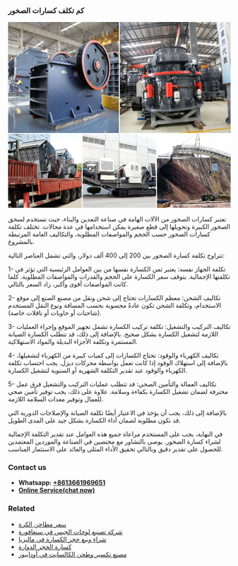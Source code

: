 <h3>كم تكلف كسارات الصخور</h3><img src='1701853304.jpg' alt=''><p>تعتبر كسارات الصخور من الآلات الهامة في صناعة التعدين والبناء، حيث تستخدم لسحق الصخور الكبيرة وتحويلها إلى قطع صغيرة يمكن استخدامها في عدة مجالات. تختلف تكلفة كسارات الصخور حسب الحجم والمواصفات المطلوبة، والتكاليف العامة المرتبطة بالمشروع.</p><p>تتراوح تكلفة كسارة الصخور بين 200 إلى 400 ألف دولار، والتي تشمل العناصر التالية:</p><p>1- تكلفة الجهاز نفسه: يعتبر ثمن الكسارة نفسها من بين العوامل الرئيسية التي تؤثر في تكلفتها الإجمالية. يتوقف سعر الكسارة على الحجم والقدرات والمواصفات المطلوبة. كلما كانت المواصفات أقوى وأكبر، زاد السعر بالتالي.</p><p>2- تكاليف الشحن: معظم الكسارات تحتاج إلى شحن ونقل من مصنع الصنع إلى موقع الاستخدام، وتكلفة الشحن تكون عادةً محسوبة بحسب المسافة ونوع النقل المستخدم (شاحنات أو حاويات أو ناقلات خاصة).</p><p>3- تكاليف التركيب والتشغيل: تكلفة تركيب الكسارة تشمل تجهيز الموقع وإجراء العمليات اللازمة لتشغيل الكسارة بشكل صحيح. بالإضافة إلى ذلك، قد تتطلب الكسارة الصيانة المستمرة وتكلفة الأجزاء البديلة والمواد الاستهلاكية.</p><p>4- تكاليف الكهرباء والوقود: تحتاج الكسارات إلى كميات كبيرة من الكهرباء لتشغيلها، بالإضافة إلى استهلاك الوقود إذا كانت تعمل بواسطة محركات ديزل. يجب احتساب تكلفة الكهرباء والوقود عند تقدير التكلفة الشهرية أو السنوية لتشغيل الكسارة.</p><p>5- تكاليف العمالة والتأمين الصحي: قد تتطلب عمليات التركيب والتشغيل فرق عمل محترفة لضمان تشغيل الكسارة بكفاءة وسلامة. علاوة على ذلك، يجب توفير تأمين صحي للعمال وتوفير معدات السلامة اللازمة.</p><p>بالإضافة إلى ذلك، يجب أن يؤخذ في الاعتبار أيضًا تكلفة الصيانة والإصلاحات الدورية التي قد تكون مطلوبة لضمان أداء الكسارة بشكل جيد على المدى الطويل.</p><p>في النهاية، يجب على المستخدم مراعاة جميع هذه العوامل عند تقدير التكلفة الإجمالية لشراء كسارة الصخور. يوصى بالتشاور مع مختصين في الصناعة والموردين المعتمدين للحصول على تقدير دقيق وبالتالي تحقيق الأداء المثلى والعائد على الاستثمار المناسب.</p><h3>Contact us</h3><ul><li><strong>Whatsapp:&nbsp;<a href="https://wa.me/8613661969651">+8613661969651</a></strong></li><li><a href="https://swt.shibang-china.com/?git&amp;zhl&amp;كم تكلف كسارات الصخور"><strong>Online Service(chat now)</strong></a></li></ul><h3>Related</h3><ul><li><a href='سعر مطاحن الكرة.md'>سعر مطاحن الكرة</a></li><li><a href='شركة تصنيع لوحات الجبس في سنغافورة.md'>شركة تصنيع لوحات الجبس في سنغافورة</a></li><li><a href='شراء وبيع حجر الكسارة في ماليزيا.md'>شراء وبيع حجر الكسارة في ماليزيا</a></li><li><a href='كسارة الحجر الدوارة.md'>كسارة الحجر الدوارة</a></li><li><a href='مصنع تكسير وطحن الكالسايت في أودايبور.md'>مصنع تكسير وطحن الكالسايت في أودايبور</a></li></ul>